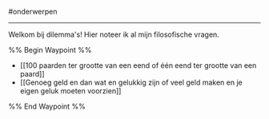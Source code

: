 #onderwerpen 

---
Welkom bij dilemma's! Hier noteer ik al mijn filosofische vragen.

%% Begin Waypoint %%
- [[100 paarden ter grootte van een eend of één eend ter grootte van een paard]]
- [[Genoeg geld en dan wat en gelukkig zijn of veel geld maken en je eigen geluk moeten voorzien]]

%% End Waypoint %%